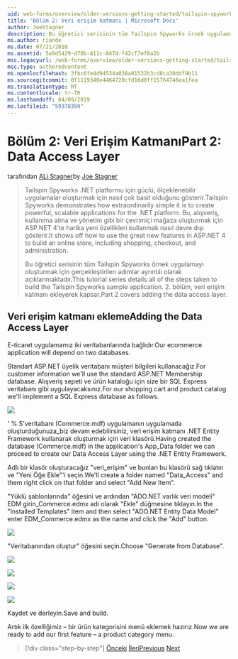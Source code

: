 ```yaml
---
uid: web-forms/overview/older-versions-getting-started/tailspin-spyworks/tailspin-spyworks-part-2
title: 'Bölüm 2: Veri erişim katmanı | Microsoft Docs'
author: JoeStagner
description: Bu öğretici serisinin tüm Tailspin Spyworks örnek uygulamayı oluşturmak için gerçekleştirilen adımlar ayrıntılı olarak açıklanmaktadır. 2. bölüm, veri erişim katmanı ekleyerek kapsar.
ms.author: riande
ms.date: 07/21/2010
ms.assetid: 5a9d5429-d70b-411c-8474-f42cf7ef8a2b
msc.legacyurl: /web-forms/overview/older-versions-getting-started/tailspin-spyworks/tailspin-spyworks-part-2
msc.type: authoredcontent
ms.openlocfilehash: 3fbc6fe4d94534a038a81532b3cd8ca30ddf9b11
ms.sourcegitcommit: 0f1119340e4464720cfd16d0ff15764746ea1fea
ms.translationtype: MT
ms.contentlocale: tr-TR
ms.lasthandoff: 04/09/2019
ms.locfileid: "59378399"
---
```

# <a name="part-2-data-access-layer"></a><span data-ttu-id="61eec-104">Bölüm 2: Veri Erişim Katmanı</span><span class="sxs-lookup"><span data-stu-id="61eec-104">Part 2: Data Access Layer</span></span>

<span data-ttu-id="61eec-105">tarafından [ALi Stagner](https://github.com/JoeStagner)</span><span class="sxs-lookup"><span data-stu-id="61eec-105">by [Joe Stagner](https://github.com/JoeStagner)</span></span>

> <span data-ttu-id="61eec-106">Tailspin Spyworks .NET platformu için güçlü, ölçeklenebilir uygulamalar oluşturmak için nasıl çok basit olduğunu gösterir.</span><span class="sxs-lookup"><span data-stu-id="61eec-106">Tailspin Spyworks demonstrates how extraordinarily simple it is to create powerful, scalable applications for the .NET platform.</span></span> <span data-ttu-id="61eec-107">Bu, alışveriş, kullanıma alma ve yönetim gibi bir çevrimiçi mağaza oluşturmak için ASP.NET 4'te harika yeni özellikleri kullanmak nasıl devre dışı gösterir.</span><span class="sxs-lookup"><span data-stu-id="61eec-107">It shows off how to use the great new features in ASP.NET 4 to build an online store, including shopping, checkout, and administration.</span></span>
> 
> <span data-ttu-id="61eec-108">Bu öğretici serisinin tüm Tailspin Spyworks örnek uygulamayı oluşturmak için gerçekleştirilen adımlar ayrıntılı olarak açıklanmaktadır.</span><span class="sxs-lookup"><span data-stu-id="61eec-108">This tutorial series details all of the steps taken to build the Tailspin Spyworks sample application.</span></span> <span data-ttu-id="61eec-109">2. bölüm, veri erişim katmanı ekleyerek kapsar.</span><span class="sxs-lookup"><span data-stu-id="61eec-109">Part 2 covers adding the data access layer.</span></span>


## <a id="_Toc260221668"></a>  <span data-ttu-id="61eec-110">Veri erişim katmanı ekleme</span><span class="sxs-lookup"><span data-stu-id="61eec-110">Adding the Data Access Layer</span></span>

<span data-ttu-id="61eec-111">E-ticaret uygulamamız iki veritabanlarında bağlıdır.</span><span class="sxs-lookup"><span data-stu-id="61eec-111">Our ecommerce application will depend on two databases.</span></span>

<span data-ttu-id="61eec-112">Standart ASP.NET üyelik veritabanı müşteri bilgileri kullanacağız.</span><span class="sxs-lookup"><span data-stu-id="61eec-112">For customer information we'll use the standard ASP.NET Membership database.</span></span> <span data-ttu-id="61eec-113">Alışveriş sepeti ve ürün kataloğu için size bir SQL Express veritabanı gibi uygulayacaksınız.</span><span class="sxs-lookup"><span data-stu-id="61eec-113">For our shopping cart and product catalog we'll implement a SQL Express database as follows.</span></span>

![](tailspin-spyworks-part-2/_static/image1.jpg)

<span data-ttu-id="61eec-114">' % S'veritabanı (Commerce.mdf) uygulamanın uygulamada oluşturduğunuza\_biz devam edebilirsiniz, veri erişim katmanı .NET Entity Framework kullanarak oluşturmak için veri klasörü.</span><span class="sxs-lookup"><span data-stu-id="61eec-114">Having created the database (Commerce.mdf) in the application's App\_Data folder we can proceed to create our Data Access Layer using the .NET Entity Framework.</span></span>

<span data-ttu-id="61eec-115">Adlı bir klasör oluşturacağız "veri\_erişim" ve bunları bu klasörü sağ tıklatın ve "Yeni Öğe Ekle"'i seçin.</span><span class="sxs-lookup"><span data-stu-id="61eec-115">We'll create a folder named "Data\_Access" and them right click on that folder and select "Add New Item".</span></span>

<span data-ttu-id="61eec-116">"Yüklü şablonlarında" öğesini ve ardından "ADO.NET varlık veri modeli" EDM girin\_Commerce.edmx adı olarak "Ekle" düğmesine tıklayın.</span><span class="sxs-lookup"><span data-stu-id="61eec-116">In the "Installed Templates" item and then select "ADO.NET Entity Data Model" enter EDM\_Commerce.edmx as the name and click the "Add" button.</span></span>

![](tailspin-spyworks-part-2/_static/image2.jpg)

<span data-ttu-id="61eec-117">"Veritabanından oluştur" öğesini seçin.</span><span class="sxs-lookup"><span data-stu-id="61eec-117">Choose "Generate from Database".</span></span>

![](tailspin-spyworks-part-2/_static/image1.png)

![](tailspin-spyworks-part-2/_static/image2.png)

![](tailspin-spyworks-part-2/_static/image3.png)

![](tailspin-spyworks-part-2/_static/image3.jpg)

<span data-ttu-id="61eec-118">Kaydet ve derleyin.</span><span class="sxs-lookup"><span data-stu-id="61eec-118">Save and build.</span></span>

<span data-ttu-id="61eec-119">Artık ilk özelliğimiz – bir ürün kategorisini menü eklemek hazırız.</span><span class="sxs-lookup"><span data-stu-id="61eec-119">Now we are ready to add our first feature – a product category menu.</span></span>

> [!div class="step-by-step"]
> <span data-ttu-id="61eec-120">[Önceki](tailspin-spyworks-part-1.md)
> [İleri](tailspin-spyworks-part-3.md)</span><span class="sxs-lookup"><span data-stu-id="61eec-120">[Previous](tailspin-spyworks-part-1.md)
[Next](tailspin-spyworks-part-3.md)</span></span>
